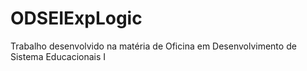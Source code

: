 # ODSEIExpLogic
Trabalho desenvolvido na matéria de Oficina em Desenvolvimento de Sistema Educacionais I
